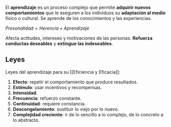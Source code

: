 El **aprendizaje** es un proceso complejo que permite **adquirir nuevos comportamientos** que le aseguren a los individuos su **adaptación al medio** físico o cultural. Se aprende de los conocimientos y las experiencias.

$Presonalidad = Herencia + Aprendizaje$

Afecta actitudes, intereses y motivaciones de las personas. **Refuerza conductas deseables** y **extingue las indeseables**.

## Leyes

Leyes del aprendizaje para su [[Eficiencia y Eficacia]]:

1. **Efecto**: repetir el comportamiento que produce resultados.
2. **Estímulo**: usar incentivos y recompensas.
3. **Intensidad**.
4. **Frecuencia**: refuerzo constante.
5. **Continuidad**: requiere constancia.
6. **Descongelamiento**: sustituir lo viejo por lo nuevo.
7. **Complejidad creciente**: ir de lo sencillo a lo complejo, de lo concreto a lo abstracto.

